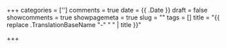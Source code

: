 +++
categories = ['']
comments = true
date = {{ .Date }}
draft = false
showcomments = true
showpagemeta = true
slug = ""
tags = []
title = "{{ replace .TranslationBaseName "-" " " | title }}"

+++